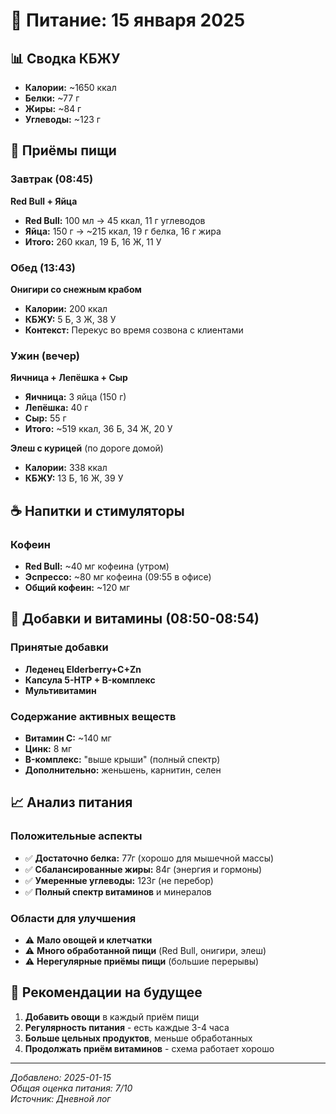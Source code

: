 # 🥗 Питание: 15 января 2025

## 📊 Сводка КБЖУ
- **Калории:** ~1650 ккал
- **Белки:** ~77 г
- **Жиры:** ~84 г  
- **Углеводы:** ~123 г

## 🍳 Приёмы пищи

### Завтрак (08:45)
**Red Bull + Яйца**
- **Red Bull:** 100 мл → 45 ккал, 11 г углеводов
- **Яйца:** 150 г → ~215 ккал, 19 г белка, 16 г жира
- **Итого:** 260 ккал, 19 Б, 16 Ж, 11 У

### Обед (13:43)
**Онигири со снежным крабом**
- **Калории:** 200 ккал
- **КБЖУ:** 5 Б, 3 Ж, 38 У
- **Контекст:** Перекус во время созвона с клиентами

### Ужин (вечер)
**Яичница + Лепёшка + Сыр**
- **Яичница:** 3 яйца (150 г)
- **Лепёшка:** 40 г
- **Сыр:** 55 г
- **Итого:** ~519 ккал, 36 Б, 34 Ж, 20 У

**Элеш с курицей** (по дороге домой)
- **Калории:** 338 ккал
- **КБЖУ:** 13 Б, 16 Ж, 39 У

## ☕ Напитки и стимуляторы

### Кофеин
- **Red Bull:** ~40 мг кофеина (утром)
- **Эспрессо:** ~80 мг кофеина (09:55 в офисе)
- **Общий кофеин:** ~120 мг

## 💊 Добавки и витамины (08:50-08:54)

### Принятые добавки
- **Леденец Elderberry+C+Zn**
- **Капсула 5-HTP + B-комплекс**  
- **Мультивитамин**

### Содержание активных веществ
- **Витамин C:** ~140 мг
- **Цинк:** 8 мг
- **B-комплекс:** "выше крыши" (полный спектр)
- **Дополнительно:** женьшень, карнитин, селен

## 📈 Анализ питания

### Положительные аспекты
- ✅ **Достаточно белка:** 77г (хорошо для мышечной массы)
- ✅ **Сбалансированные жиры:** 84г (энергия и гормоны)
- ✅ **Умеренные углеводы:** 123г (не перебор)
- ✅ **Полный спектр витаминов** и минералов

### Области для улучшения
- ⚠️ **Мало овощей и клетчатки**
- ⚠️ **Много обработанной пищи** (Red Bull, онигири, элеш)
- ⚠️ **Нерегулярные приёмы пищи** (большие перерывы)

## 🎯 Рекомендации на будущее
1. **Добавить овощи** в каждый приём пищи
2. **Регулярность питания** - есть каждые 3-4 часа
3. **Больше цельных продуктов**, меньше обработанных
4. **Продолжать приём витаминов** - схема работает хорошо

---
*Добавлено: 2025-01-15*  
*Общая оценка питания: 7/10*  
*Источник: Дневной лог*
